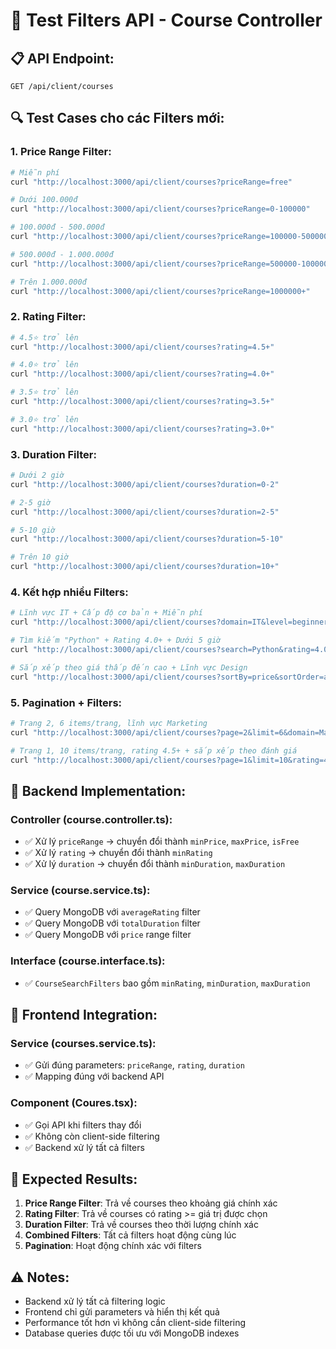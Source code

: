 # 🧪 Test Filters API - Course Controller

## **📋 API Endpoint:**
```
GET /api/client/courses
```

## **🔍 Test Cases cho các Filters mới:**

### **1. Price Range Filter:**
```bash
# Miễn phí
curl "http://localhost:3000/api/client/courses?priceRange=free"

# Dưới 100.000đ
curl "http://localhost:3000/api/client/courses?priceRange=0-100000"

# 100.000đ - 500.000đ
curl "http://localhost:3000/api/client/courses?priceRange=100000-500000"

# 500.000đ - 1.000.000đ
curl "http://localhost:3000/api/client/courses?priceRange=500000-1000000"

# Trên 1.000.000đ
curl "http://localhost:3000/api/client/courses?priceRange=1000000+"
```

### **2. Rating Filter:**
```bash
# 4.5⭐ trở lên
curl "http://localhost:3000/api/client/courses?rating=4.5+"

# 4.0⭐ trở lên
curl "http://localhost:3000/api/client/courses?rating=4.0+"

# 3.5⭐ trở lên
curl "http://localhost:3000/api/client/courses?rating=3.5+"

# 3.0⭐ trở lên
curl "http://localhost:3000/api/client/courses?rating=3.0+"
```

### **3. Duration Filter:**
```bash
# Dưới 2 giờ
curl "http://localhost:3000/api/client/courses?duration=0-2"

# 2-5 giờ
curl "http://localhost:3000/api/client/courses?duration=2-5"

# 5-10 giờ
curl "http://localhost:3000/api/client/courses?duration=5-10"

# Trên 10 giờ
curl "http://localhost:3000/api/client/courses?duration=10+"
```

### **4. Kết hợp nhiều Filters:**
```bash
# Lĩnh vực IT + Cấp độ cơ bản + Miễn phí
curl "http://localhost:3000/api/client/courses?domain=IT&level=beginner&priceRange=free"

# Tìm kiếm "Python" + Rating 4.0+ + Dưới 5 giờ
curl "http://localhost:3000/api/client/courses?search=Python&rating=4.0+&duration=0-2"

# Sắp xếp theo giá thấp đến cao + Lĩnh vực Design
curl "http://localhost:3000/api/client/courses?sortBy=price&sortOrder=asc&domain=Design"
```

### **5. Pagination + Filters:**
```bash
# Trang 2, 6 items/trang, lĩnh vực Marketing
curl "http://localhost:3000/api/client/courses?page=2&limit=6&domain=Marketing"

# Trang 1, 10 items/trang, rating 4.5+ + sắp xếp theo đánh giá
curl "http://localhost:3000/api/client/courses?page=1&limit=10&rating=4.5+&sortBy=rating&sortOrder=desc"
```

## **🔧 Backend Implementation:**

### **Controller (course.controller.ts):**
- ✅ Xử lý `priceRange` → chuyển đổi thành `minPrice`, `maxPrice`, `isFree`
- ✅ Xử lý `rating` → chuyển đổi thành `minRating`
- ✅ Xử lý `duration` → chuyển đổi thành `minDuration`, `maxDuration`

### **Service (course.service.ts):**
- ✅ Query MongoDB với `averageRating` filter
- ✅ Query MongoDB với `totalDuration` filter
- ✅ Query MongoDB với `price` range filter

### **Interface (course.interface.ts):**
- ✅ `CourseSearchFilters` bao gồm `minRating`, `minDuration`, `maxDuration`

## **📱 Frontend Integration:**

### **Service (courses.service.ts):**
- ✅ Gửi đúng parameters: `priceRange`, `rating`, `duration`
- ✅ Mapping đúng với backend API

### **Component (Coures.tsx):**
- ✅ Gọi API khi filters thay đổi
- ✅ Không còn client-side filtering
- ✅ Backend xử lý tất cả filters

## **🎯 Expected Results:**

1. **Price Range Filter**: Trả về courses theo khoảng giá chính xác
2. **Rating Filter**: Trả về courses có rating >= giá trị được chọn
3. **Duration Filter**: Trả về courses theo thời lượng chính xác
4. **Combined Filters**: Tất cả filters hoạt động cùng lúc
5. **Pagination**: Hoạt động chính xác với filters

## **⚠️ Notes:**
- Backend xử lý tất cả filtering logic
- Frontend chỉ gửi parameters và hiển thị kết quả
- Performance tốt hơn vì không cần client-side filtering
- Database queries được tối ưu với MongoDB indexes
